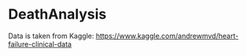 # DeathAnalysis
Data is taken from Kaggle: https://www.kaggle.com/andrewmvd/heart-failure-clinical-data
